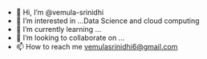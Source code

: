 - 👋 Hi, I’m @vemula-srinidhi
- 👀 I’m interested in ...Data Science and cloud computing
- 🌱 I’m currently learning ...
- 💞️ I’m looking to collaborate on ...
- 📫 How to reach me vemulasrinidhi6@gmail.com

<!---
vemula-srinidhi/vemula-srinidhi is a ✨ special ✨ repository because its `README.md` (this file) appears on your GitHub profile.
You can click the Preview link to take a look at your changes.
--->
